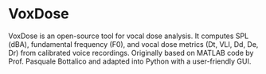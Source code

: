 # VoxDose
VoxDose is an open-source tool for vocal dose analysis. It computes SPL (dBA), fundamental frequency (F0), and vocal dose metrics (Dt, VLI, Dd, De, Dr) from calibrated voice recordings. Originally based on MATLAB code by Prof. Pasquale Bottalico and adapted into Python with a user-friendly GUI.
